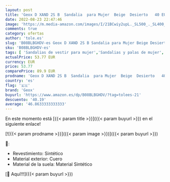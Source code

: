 ```yaml
---
layout: post
title: 'Geox D XAND 2S B  Sandalia  para Mujer  Beige  Desierto   40 EU'
date: 2022-08-23 22:47:46
image: 'https://m.media-amazon.com/images/I/21BCwiy2upL._SL500_._SL400_.jpg'
comments: true
category: ofertas
author: 'tole.es'
slug: 'B08BLBGHDV-es Geox D XAND 2S B Sandalia para Mujer Beige Desierto 40 EU'
sku: 'B08BLBGHDV-es'
tags: [ 'Sandalias de vestir para mujer','Sandalias y palas de mujer','Zapatos','Zapatos para mujer','Zapatos y complementos','geox','sandalia','🇪🇸', ]
actualPrice: 53.77 EUR
currency: EUR
price: 53.77
comparePrice: 89.9 EUR
prodname: 'Geox D XAND 2S B  Sandalia  para Mujer  Beige  Desierto   40 EU'
country: 'es'
flag: '🇪🇸'
brand: 'Geox'
buyurl: 'https://www.amazon.es/dp/B08BLBGHDV/?tag=tolees-21'
descuento: '40.19'
average: '46.8633333333333'
---
```


En este momento está [{{< param title >}}]({{< param buyurl >}}) en el siguiente enlace!

[![{{< param prodname >}}]({{< param image >}})]({{< param buyurl >}})

🔎:

- Revestimiento: Sintético
- Material exterior: Cuero
- Material de la suela: Material Sintético

[🛒 Aquí!!!]({{< param buyurl >}})
